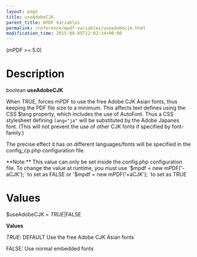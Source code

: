 ```yaml
---
layout: page
title: useAdobeCJK
parent_title: mPDF Variables
permalink: /reference/mpdf-variables/useadobecjk.html
modification_time: 2015-08-05T12:02:34+00:00
---
```


(mPDF >= 5.0)

# Description

boolean **useAdobeCJK**

When <span class="smallblock">TRUE</span>, forces mPDF to use the free Adobe CJK Asian fonts, thus keeping the PDF file size to a minimum. This affects text defines using the CSS <span class="parameter">$lang</span> property, which includes the use of AutoFont. Thus a CSS stylesheet defining `lang="ja"` will be substituted by the Adobe Japanes font. (This will not prevent the use of other CJK fonts if specified by font-family.)

The precise effect it has on different languages/fonts will be specified in the <span class="filename">config_cp.php</span> configuration file.

<div class="alert alert-info" role="alert">**Note:** This value can only be set inside the <span class="filename">config.php</span> configuration file. To change the value at runtime, you must use `$mpdf = new mPDF('-aCJK');` to set as <span class="smallblock">FALSE</span> or `$mpdf = new mPDF('+aCJK'); `to set as <span class="smallblock">TRUE</span></div>

# Values

<span class="parameter">$useAdobeCJK</span> = *<span class="smallblock">TRUE</span>*|<span class="smallblock">FALSE</span>

**Values**

*<span class="smallblock">TRUE</span>*: <span class="smallblock">DEFAULT</span> Use the free Adobe CJK Asian fonts

<span class="smallblock">FALSE</span>: Use normal embedded fonts

